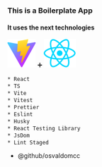 ### This is a Boilerplate App
#### It uses the next technologies

![This is an image](./public/vite.svg)
:heavy_plus_sign:
![This is an image](./src/assets/react.svg)

```
* React
* TS
* Vite
* Vitest
* Prettier
* Eslint
* Husky
* React Testing Library
* JsDom
* Lint Staged
```

* @github/osvaldomcc